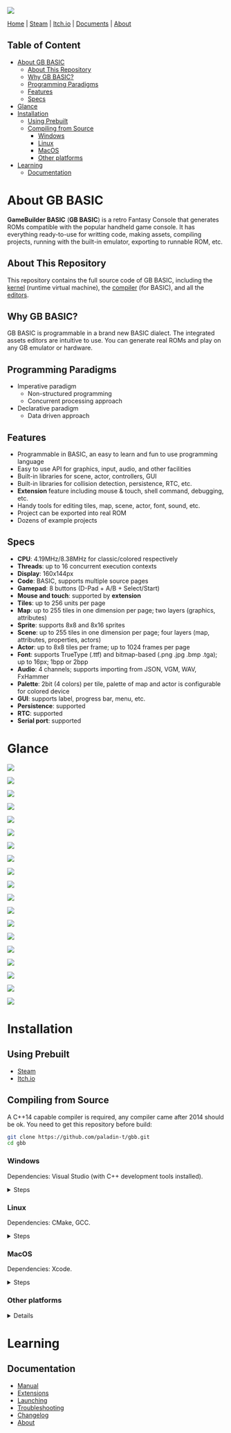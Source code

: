 ![](docs/logo.png)

[Home](https://paladin-t.github.io/kits/gbb/) | [Steam](https://store.steampowered.com/app/2308700/) | [Itch.io](https://tonywang.itch.io/gbbasic) | [Documents](https://paladin-t.github.io/kits/gbb/manual.html) | [About](https://paladin-t.github.io/kits/gbb/about.html)

## Table of Content

- [About GB BASIC](#about-gb-basic)
  - [About This Repository](#about-this-repository)
  - [Why GB BASIC?](#why-gb-basic)
  - [Programming Paradigms](#programming-paradigms)
  - [Features](#features)
  - [Specs](#specs)
- [Glance](#glance)
- [Installation](#installation)
  - [Using Prebuilt](#using-prebuilt)
  - [Compiling from Source](#compiling-from-source)
    - [Windows](#windows)
    - [Linux](#linux)
    - [MacOS](#macos)
    - [Other platforms](#other-platforms)
- [Learning](#learning)
  - [Documentation](#documentation)

# About GB BASIC

**GameBuilder BASIC** (**GB BASIC**) is a retro Fantasy Console that generates ROMs compatible with the popular handheld game console. It has everything ready-to-use for writting code, making assets, compiling projects, running with the built-in emulator, exporting to runnable ROM, etc.

## About This Repository

This repository contains the full source code of GB BASIC, including the [kernel](src/vm) (runtime virtual machine), the [compiler](src/compiler) (for BASIC), and all the [editors](src/app).

## Why GB BASIC?

GB BASIC is programmable in a brand new BASIC dialect. The integrated assets editors are intuitive to use. You can generate real ROMs and play on any GB emulator or hardware.

## Programming Paradigms

- Imperative paradigm
  - Non-structured programming
  - Concurrent processing approach
- Declarative paradigm
  - Data driven approach

## Features

- Programmable in BASIC, an easy to learn and fun to use programming language
- Easy to use API for graphics, input, audio, and other facilities
- Built-in libraries for scene, actor, controllers, GUI
- Built-in libraries for collision detection, persistence, RTC, etc.
- **Extension** feature including mouse & touch, shell command, debugging, etc.
- Handy tools for editing tiles, map, scene, actor, font, sound, etc.
- Project can be exported into real ROM
- Dozens of example projects

## Specs

- **CPU**: 4.19MHz/8.38MHz for classic/colored respectively
- **Threads**: up to 16 concurrent execution contexts
- **Display**: 160x144px
- **Code**: BASIC, supports multiple source pages
- **Gamepad**: 8 buttons (D-Pad + A/B + Select/Start)
- **Mouse and touch**: supported by **extension**
- **Tiles**: up to 256 units per page
- **Map**: up to 255 tiles in one dimension per page; two layers (graphics, attributes)
- **Sprite**: supports 8x8 and 8x16 sprites
- **Scene**: up to 255 tiles in one dimension per page; four layers (map, attributes, properties, actors)
- **Actor**: up to 8x8 tiles per frame; up to 1024 frames per page
- **Font**: supports TrueType (.ttf) and bitmap-based (.png .jpg .bmp .tga); up to 16px; 1bpp or 2bpp
- **Audio**: 4 channels; supports importing from JSON, VGM, WAV, FxHammer
- **Palette**: 2bit (4 colors) per tile, palette of map and actor is configurable for colored device
- **GUI**: supports label, progress bar, menu, etc.
- **Persistence**: supported
- **RTC**: supported
- **Serial port**: supported

# Glance

![](docs/screenshots/screenshot1.png)

![](docs/screenshots/screenshot2.png)

![](docs/screenshots/screenshot3.png)

![](docs/screenshots/screenshot4.png)

![](docs/screenshots/screenshot5.png)

![](docs/screenshots/screenshot6.png)

![](docs/screenshots/screenshot7.png)

![](docs/screenshots/screenshot8.png)

![](docs/screenshots/screenshot9.png)

![](docs/screenshots/screenshot10.png)

![](docs/screenshots/screenshot11.png)

![](docs/screenshots/screenshot12.png)

![](docs/screenshots/screenshot13.png)

![](docs/screenshots/screenshot14.png)

![](docs/screenshots/screenshot15.png)

![](docs/screenshots/screenshot16.png)

![](docs/screenshots/screenshot17.png)

![](docs/screenshots/screenshot18.png)

![](docs/screenshots/screenshot19.png)

# Installation

## Using Prebuilt

- [Steam](https://store.steampowered.com/app/2308700/)
- [Itch.io](https://tonywang.itch.io/gbbasic)

## Compiling from Source

A C++14 capable compiler is required, any compiler came after 2014 should be ok. You need to get this repository before build:

```sh
git clone https://github.com/paladin-t/gbb.git
cd gbb
```

### Windows

Dependencies: Visual Studio (with C++ development tools installed).

<details>
<summary>Steps</summary>

1. Build SDL2
	1. Compile from "lib/sdl/VisualC/SDL.sln"
	2. Execute `lib/sdl/copy_win.cmd`
2. Build GB BASIC
	1. Compile from "gbbasic.sln"
3. Build GBBVM
	1. Execute `gbbvm.cmd`

</details>

### Linux

Dependencies: CMake, GCC.

<details>
<summary>Steps</summary>

1. Build SDL2
	1. Execute:
		```sh
		cd lib/sdl
		./configure
		make
		sudo make install
		cd ../..
		```
	2. Execute `lib/sdl/copy_linux.sh`
2. Build GB BASIC
	1. Execute:
		```sh
		cd gbbasic.linux
		cmake . && make
		cd ..
		```
3. Build GBBVM
	1. Execute `gbbvm.sh`

</details>

### MacOS

Dependencies: Xcode.

<details>
<summary>Steps</summary>

1. Build SDL2
	1. Compile dylib from "lib/sdl/Xcode/SDL/SDL.xcodeproj"
	2. Reveal "libSDL2.dylib" in Finder
	3. Copy "libSDL2.dylib" to "lib/sdl/lib/mac/"
2. Build GB BASIC
	1. Compile from "gbbasic.xcodeproj"
3. Build GBBVM
	1. Execute `gbbvm.sh`

</details>

### Other platforms

<details>
<summary>Details</summary>

You can also setup your own build pipeline for other platforms. The "lib" and "src" directories are almost what you need.

The "platform_*" files contain most platform dependent code, you'll probably make a specific port.

</details>

# Learning

## Documentation

- [Manual](https://paladin-t.github.io/kits/gbb/manual.html)
- [Extensions](https://paladin-t.github.io/kits/gbb/extensions.html)
- [Launching](https://paladin-t.github.io/kits/gbb/launching.html)
- [Troubleshooting](https://paladin-t.github.io/kits/gbb/troubleshooting.html)
- [Changelog](https://paladin-t.github.io/kits/gbb/changelog.html)
- [About](https://paladin-t.github.io/kits/gbb/about.html)
